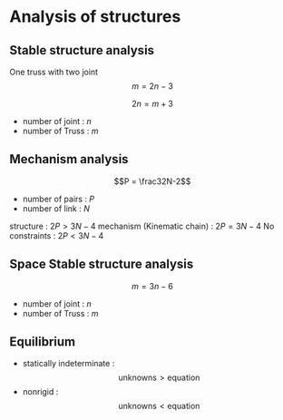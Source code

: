 # Analysis of structures
## Stable structure analysis
One truss with two joint
$$m = 2n-3$$

$$2n = m+3$$

* number of joint : $n$
* number of Truss : $m$
## Mechanism analysis

$$P = \frac32N-2$$

* number of pairs : $P$
* number of link : $N$

structure : $2P > 3N-4$
mechanism (Kinematic chain) : $2P = 3N-4$
No constraints : $2P < 3N-4$

## Space Stable structure analysis
$$m = 3n-6$$
* number of joint : $n$
* number of Truss : $m$

## Equilibrium
* statically indeterminate : 
$$\text{unknowns}>\text{equation}$$
* nonrigid : 
$$\text{unknowns}<\text{equation}$$
